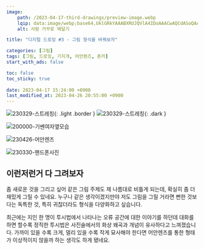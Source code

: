 ```yaml
---
image:
    path: /2023-04-17-third-drawings/preview-image.webp
    lqip: data:image/webp;base64,UklGRkYAAABXRUJQVlA4IDoAAACwAQCdASoQAAgAAgA0JaQAAtz+deMAAP7+fCmBZZn3+/ZORq9T+vedgOywrM/PuK61PMAYYBLZKgAA
    alt: 사람 거꾸로 매달기

title: "디지털 드로잉 #3 - 그림 형식을 바꿔보자"

categories: [그림]
tags: [그림, 드로잉, 기지개, 어안렌즈, 폰카]
start_with_ads: false

toc: false
toc_sticky: true
 
date: 2023-04-17 15:24:00 +0900
last_modified_at: 2023-04-26 20:55:00 +0900
---
```


![230329-스트레칭](/drawing/230329-스트레칭.webp){: .light .border }
![230329-스트레칭](/drawing/230329-스트레칭.webp){: .dark }

![200000-기쎈여자옆모습](/drawing/200000-기쎈여자옆모습.webp)

![230426-어안렌즈](/drawing/230426-어안렌즈.webp)

![230330-핸드폰사진](/drawing/230330-핸드폰사진.webp)

## **이런저런거 다 그려보자**

좀 새로운 것을 그리고 싶어 같은 그림 주제도 제 나름대로 비틀게 되는데, 확실히 좀 더 재밌게 그릴 수 있네요. 누구나 같은 생각이겠지만야 저도 그림을 그릴 거라면 뻔한 것보다는 독특한 것, 특히 귀찮더라도 형식을 다양화하고 싶습니다.

최근에는 지인 한 명이 투시법에서 나타나는 오류 공간에 대한 이야기를 하던데 대화를 하면 할수록 정직한 투시법은 사진술에서의 화상 왜곡과 개념이 유사하다고 느껴졌습니다. 가까이 있을 수록 크게, 멀리 있을 수록 작게 묘사해야 한다면 어안렌즈를 통한 형태가 이상적이지 않을까 하는 생각도 하게 됐네요.